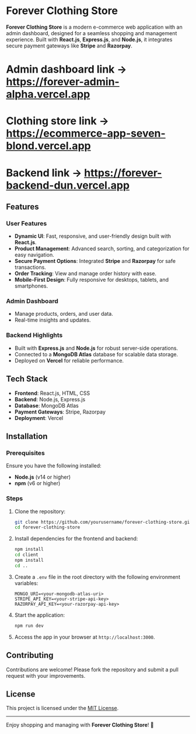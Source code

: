 # Forever Clothing Store  

**Forever Clothing Store** is a modern e-commerce web application with an admin dashboard, designed for a seamless shopping and management experience. Built with **React.js**, **Express.js**, and **Node.js**, it integrates secure payment gateways like **Stripe** and **Razorpay**.  

# Admin dashboard link -> https://forever-admin-alpha.vercel.app
# Clothing store link -> https://ecommerce-app-seven-blond.vercel.app
# Backend link -> https://forever-backend-dun.vercel.app

## Features  

### User Features  
- **Dynamic UI**: Fast, responsive, and user-friendly design built with **React.js**.  
- **Product Management**: Advanced search, sorting, and categorization for easy navigation.  
- **Secure Payment Options**: Integrated **Stripe** and **Razorpay** for safe transactions.  
- **Order Tracking**: View and manage order history with ease.  
- **Mobile-First Design**: Fully responsive for desktops, tablets, and smartphones.  

### Admin Dashboard  
- Manage products, orders, and user data.  
- Real-time insights and updates.  

### Backend Highlights  
- Built with **Express.js** and **Node.js** for robust server-side operations.  
- Connected to a **MongoDB Atlas** database for scalable data storage.  
- Deployed on **Vercel** for reliable performance.  

## Tech Stack  
- **Frontend**: React.js, HTML, CSS  
- **Backend**: Node.js, Express.js  
- **Database**: MongoDB Atlas  
- **Payment Gateways**: Stripe, Razorpay  
- **Deployment**: Vercel  

## Installation  

### Prerequisites  
Ensure you have the following installed:  
- **Node.js** (v14 or higher)  
- **npm** (v6 or higher)  

### Steps  
1. Clone the repository:  
   ```bash  
   git clone https://github.com/yourusername/forever-clothing-store.git  
   cd forever-clothing-store  
   ```  

2. Install dependencies for the frontend and backend:  
   ```bash  
   npm install  
   cd client  
   npm install  
   cd ..  
   ```  

3. Create a `.env` file in the root directory with the following environment variables:  
   ```env  
   MONGO_URI=<your-mongodb-atlas-uri>  
   STRIPE_API_KEY=<your-stripe-api-key>  
   RAZORPAY_API_KEY=<your-razorpay-api-key>  
   ```  

4. Start the application:  
   ```bash  
   npm run dev  
   ```  

5. Access the app in your browser at `http://localhost:3000`.  

## Contributing  
Contributions are welcome! Please fork the repository and submit a pull request with your improvements.  

## License  
This project is licensed under the [MIT License](LICENSE).  

---  

Enjoy shopping and managing with **Forever Clothing Store**! 🌟
